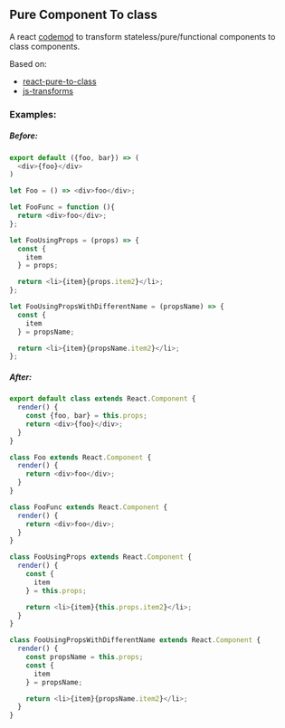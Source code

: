 ## Pure Component To class

A react [codemod](https://github.com/reactjs/react-codemod/) to transform stateless/pure/functional components to class components.

Based on:
* [react-pure-to-class](https://github.com/angryobject/react-pure-to-class)
* [js-transforms](https://github.com/jhgg/js-transforms/blob/master/pure-to-composite-component.js)
### Examples:

##### Before:
```javascript
export default ({foo, bar}) => (
  <div>{foo}</div>
)

let Foo = () => <div>foo</div>;

let FooFunc = function (){
  return <div>foo</div>;
};

let FooUsingProps = (props) => {
  const {
    item
  } = props;

  return <li>{item}{props.item2}</li>;
};

let FooUsingPropsWithDifferentName = (propsName) => {
  const {
    item
  } = propsName;

  return <li>{item}{propsName.item2}</li>;
};
```
##### After:
```javascript
export default class extends React.Component {
  render() {
    const {foo, bar} = this.props;
    return <div>{foo}</div>;
  }
}

class Foo extends React.Component {
  render() {
    return <div>foo</div>;
  }
}

class FooFunc extends React.Component {
  render() {
    return <div>foo</div>;
  }
}

class FooUsingProps extends React.Component {
  render() {
    const {
      item
    } = this.props;

    return <li>{item}{this.props.item2}</li>;
  }
}

class FooUsingPropsWithDifferentName extends React.Component {
  render() {
    const propsName = this.props;
    const {
      item
    } = propsName;

    return <li>{item}{propsName.item2}</li>;
  }
}

```
